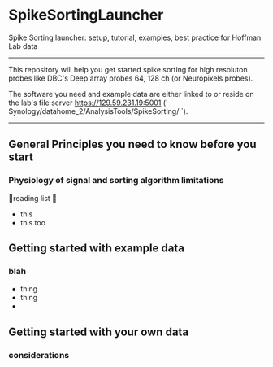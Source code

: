 # SpikeSortingLauncher
Spike Sorting launcher: setup, tutorial, examples, best practice for Hoffman Lab data
	
------------------------------------------------------------------------
This repository will help you get started spike sorting for high resoluton probes like DBC's Deep array probes 64, 128 ch (or Neuropixels probes). 

The software you need and example data are either linked to or reside on the lab's file server https://129.59.231.19:5001  (' Synology/datahome_2/AnalysisTools/SpikeSorting/ `).

------------------------------------------------------------------------

## General Principles you need to know before you start
### Physiology of signal and sorting algorithm limitations
🔖reading list 🔖
* this
* this too
    
## Getting started with example data

### blah
* thing
* thing
* 
##  Getting started with your own data
### considerations
